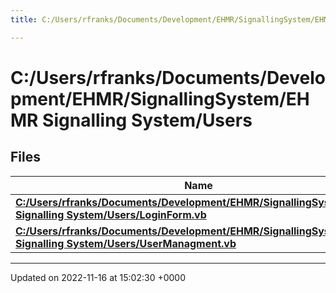 ```yaml
---
title: C:/Users/rfranks/Documents/Development/EHMR/SignallingSystem/EHMR Signalling System/Users

---
```


# C:/Users/rfranks/Documents/Development/EHMR/SignallingSystem/EHMR Signalling System/Users



## Files

| Name           |
| -------------- |
| **[C:/Users/rfranks/Documents/Development/EHMR/SignallingSystem/EHMR Signalling System/Users/LoginForm.vb](/SignallingSystem-doc/vb/Files/LoginForm_8vb/#file-loginform.vb)**  |
| **[C:/Users/rfranks/Documents/Development/EHMR/SignallingSystem/EHMR Signalling System/Users/UserManagment.vb](/SignallingSystem-doc/vb/Files/UserManagment_8vb/#file-usermanagment.vb)**  |






-------------------------------

Updated on 2022-11-16 at 15:02:30 +0000

